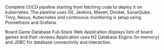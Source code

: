 Complete CI/CD pipeline starting from fetching code to deploy it on kubernetes. The pipeline uses 
Git,
Jenkins,
Maven,
Docker,
SonarQube,
Trivy,
Nexus,
Kubernetes and continuous monitoring is setup using Prometheus and Grafana.


Board Game Database Full-Stack Web Application displays lists of board games and their reviews.Application uses H2 Database Engine (In-memory) and JDBC for database connectivity and interaction.



